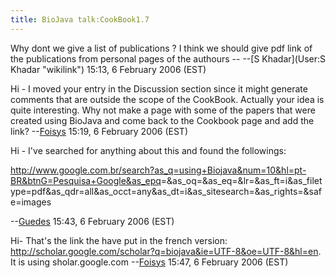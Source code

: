 ```yaml
---
title: BioJava talk:CookBook1.7
---
```


Why dont we give a list of publications ? I think we should give pdf
link of the publications from personal pages of the authours -- --[S
Khadar](User:S Khadar "wikilink") 15:13, 6 February 2006 (EST)

Hi - I moved your entry in the Discussion section since it might
generate comments that are outside the scope of the CookBook. Actually
your idea is quite interesting. Why not make a page with some of the
papers that were created using BioJava and come back to the Cookbook
page and add the link? --[Foisys](User:Foisys "wikilink") 15:19, 6
February 2006 (EST)

Hi - I've searched for anything about this and found the followings:

<http://www.google.com.br/search?as_q=using+Biojava&num=10&hl=pt-BR&btnG=Pesquisa+Google&as_epq>=&as\_oq=&as\_eq=&lr=&as\_ft=i&as\_filetype=pdf&as\_qdr=all&as\_occt=any&as\_dt=i&as\_sitesearch=&as\_rights=&safe=images

--[Guedes](User:Guedes "wikilink") 15:43, 6 February 2006 (EST)

Hi- That's the link the have put in the french version:
<http://scholar.google.com/scholar?q=biojava&ie=UTF-8&oe=UTF-8&hl=en>.
It is using sholar.google.com --[Foisys](User:Foisys "wikilink") 15:47,
6 February 2006 (EST)
